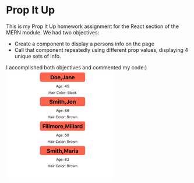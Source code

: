 # Prop It Up

This is my Prop It Up homework assignment for the React section of the MERN module.
We had two objectives:

- Create a component to display a persons info on the page
- Call that component repeatedly using different prop values, displaying 4 unique sets of info.

I accomplished both objectives and commented my code:)
<img src="screenshot.png" alt="screenshot of results rendered" width="300">
